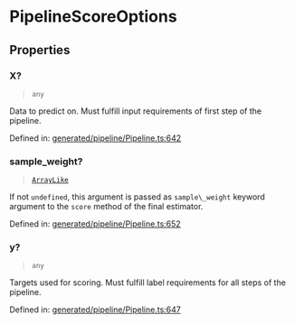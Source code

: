 # PipelineScoreOptions

## Properties

### X?

> `any`

Data to predict on. Must fulfill input requirements of first step of the pipeline.

Defined in:  [generated/pipeline/Pipeline.ts:642](https://github.com/transitive-bullshit/scikit-learn-ts/blob/122b3c0/packages/sklearn/src/generated/pipeline/Pipeline.ts#L642)

### sample\_weight?

> [`ArrayLike`](../types/ArrayLike.md)

If not `undefined`, this argument is passed as `sample\_weight` keyword argument to the `score` method of the final estimator.

Defined in:  [generated/pipeline/Pipeline.ts:652](https://github.com/transitive-bullshit/scikit-learn-ts/blob/122b3c0/packages/sklearn/src/generated/pipeline/Pipeline.ts#L652)

### y?

> `any`

Targets used for scoring. Must fulfill label requirements for all steps of the pipeline.

Defined in:  [generated/pipeline/Pipeline.ts:647](https://github.com/transitive-bullshit/scikit-learn-ts/blob/122b3c0/packages/sklearn/src/generated/pipeline/Pipeline.ts#L647)
